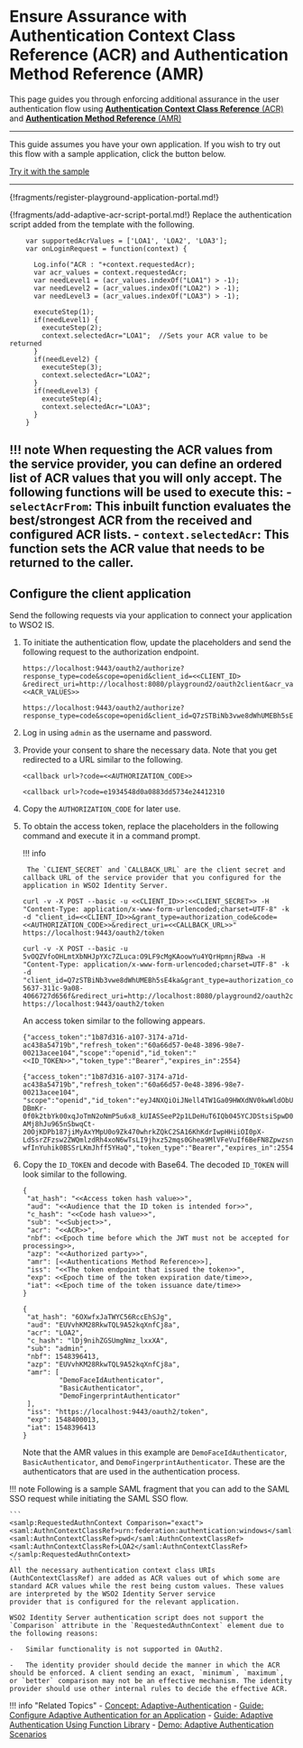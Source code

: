 # Ensure Assurance with Authentication Context Class Reference (ACR)  and Authentication Method Reference (AMR)

This page guides you through enforcing additional assurance in the user authentication flow using [**Authentication Context Class Reference** (ACR)](TODO:insert-link-to-concept)  and [**Authentication Method Reference** (AMR)](TODO:insert-link-to-concept)

---

This guide assumes you have your own application. If you wish to try out this flow with a sample application, click the button below. 

<a class="samplebtn_a" href="../../../quick-starts/acr-based-adaptive-auth" rel="nofollow noopener">Try it with the sample</a>

----

{!fragments/register-playground-application-portal.md!}

{!fragments/add-adaptive-acr-script-portal.md!}
Replace the authentication script added from the template with the following. 

        var supportedAcrValues = ['LOA1', 'LOA2', 'LOA3'];
		var onLoginRequest = function(context) {
		   
		  Log.info("ACR : "+context.requestedAcr);
		  var acr_values = context.requestedAcr;
		  var needLevel1 = (acr_values.indexOf("LOA1") > -1);
		  var needLevel2 = (acr_values.indexOf("LOA2") > -1);
		  var needLevel3 = (acr_values.indexOf("LOA3") > -1);
		   
		  executeStep(1);
		  if(needLevel1) {
		    executeStep(2);
		    context.selectedAcr="LOA1";  //Sets your ACR value to be returned
		  }
		  if(needLevel2) {
		    executeStep(3);
		    context.selectedAcr="LOA2";
		  }
		  if(needLevel3) {
		    executeStep(4);
		    context.selectedAcr="LOA3";
		  }
		}

!!! note
    When requesting the ACR values from the service provider, you can define an ordered list of ACR values that you will only accept. The following functions will be used to execute this: 
    -	**`selectAcrFrom`**: This inbuilt function evaluates the best/strongest ACR from the received and configured ACR lists.
    -	**`context.selectedAcr`**: This function sets the ACR value that needs to be returned to the caller.   		
----
		
## Configure the client application
Send the following requests via your application to connect your application to WSO2 IS.

1. To initiate the authentication flow, update the placeholders and send the following request to the authorization endpoint.

    ```tab="Request Format"
    https://localhost:9443/oauth2/authorize?response_type=code&scope=openid&client_id=<<CLIENT_ID>
    &redirect_uri=http://localhost:8080/playground2/oauth2client&acr_values=<<ACR_VALUES>>
    ```

    ```tab="Sample Request"
    https://localhost:9443/oauth2/authorize?response_type=code&scope=openid&client_id=Q7zSTBiNb3vwe8dWhUMEBh5sE4ka&redirect_uri=http://localhost:8080/playground2/oauth2client&acr_values=LOA1+LOA2+LOA3
    ```		
		    
2. Log in using `admin` as the username and password. 

3. Provide your consent to share the necessary data. Note that you get redirected to a URL similar to the following.

    ```tab="Request Format"
    <callback url>?code=<<AUTHORIZATION_CODE>>
    ```

    ```tab="Sample Request"
    <callback url>?code=e1934548d0a0883dd5734e24412310
    ```	
    
4. Copy the `AUTHORIZATION_CODE` for later use.

5. To obtain the access token, replace the placeholders in the following command and execute it in a command prompt. 

	!!! info

		The `CLIENT_SECRET` and `CALLBACK_URL` are the client secret and callback URL of the service provider that you configured for the application in WSO2 Identity Server.

	  ``` tab="Format"
	  curl -v -X POST --basic -u <<CLIENT_ID>>:<<CLIENT_SECRET>> -H "Content-Type: application/x-www-form-urlencoded;charset=UTF-8" -k -d "client_id=<<CLIENT_ID>>&grant_type=authorization_code&code=<<AUTHORIZATION_CODE>>&redirect_uri=<<CALLBACK_URL>>" https://localhost:9443/oauth2/token
	  ```

	  ``` tab="Example"
	  curl -v -X POST --basic -u 5vOQZVfoOHLmtXbNHJpYXc7ZLuca:O9LF9cMgKAoowYu4YQrHpmnjRBwa -H "Content-Type: application/x-www-form-urlencoded;charset=UTF-8" -k -d "client_id=Q7zSTBiNb3vwe8dWhUMEBh5sE4ka&grant_type=authorization_code&code=86650268-5637-311c-9a08-4066727d656f&redirect_uri=http://localhost:8080/playground2/oauth2client" https://localhost:9443/oauth2/token
	  ```

	An access token similar to the following appears. 
	
	  ``` tab="Format"
      {"access_token":"1b87d316-a107-3174-a71d-ac438a54719b","refresh_token":"60a66d57-0e48-3896-98e7-00213acee104","scope":"openid","id_token":"<<ID_TOKEN>>","token_type":"Bearer","expires_in":2554}
      ```
    
      ``` tab="Example"
      {"access_token":"1b87d316-a107-3174-a71d-ac438a54719b","refresh_token":"60a66d57-0e48-3896-98e7-00213acee104",
      "scope":"openid","id_token":"eyJ4NXQiOiJNell4TW1Ga09HWXdNV0kwWldObU5EY3hOR1l3WW1NNFpUQTNNV0kyTkRBelpHUXpOR00wWkdSbE5qSmtPREZrWkRSaU9URmtNV0ZoTXpVMlpHVmxOZyIsImtpZCI6Ik16WXhNbUZrT0dZd01XSTBaV05tTkRjeE5HWXdZbU00WlRBM01XSTJOREF6WkdRek5HTTBaR1JsTmpKa09ERmtaRFJpT1RGa01XRmhNelUyWkdWbE5nX1JTMjU2IiwiYWxnIjoiUlMyNTYifQ.eyJhdF9oYXNoIjoiVFdlYWp5dE1TQU0zX1k3Q09mQm4yUSIsImF1ZCI6IjV2T1FaVmZvT0hMbXRYYk5ISnBZWGM3Wkx1Y2EiLCJhY3IiOiJhY3IyIiwiY19oYXNoIjoiVFN1b0Z2eHlybEdCZkxQZW1ZbEt3USIsInN1YiI6ImFkbWluIiwibmJmIjoxNTkxOTQ0ODk1LCJhenAiOiI1dk9RWlZmb09ITG10WGJOSEpwWVhjN1pMdWNhIiwiYW1yIjpbIkJhc2ljQXV0aGVudGljYXRvciJdLCJpc3MiOiJodHRwczpcL1wvbG9jYWxob3N0Ojk0NDNcL29hdXRoMlwvdG9rZW4iLCJleHAiOjE1OTE5NDg0OTUsImlhdCI6MTU5MTk0NDg5NSwic2lkIjoiMjBmODlmYzctNDRkZC00MjNkLTlkNDktZGRjMTVlNWVmNGRlIn0.d7WpY220UTZ10zCg-DBmKr-0f0k2tbYk00xqJoTmN2oNmP5u6x8_kUIASSeeP2p1LDeHuT6IQb045YCJDStsiSpwD0XUtTrFPJoRFUiIDgzXBQCBz8pzCjv2w-AMj8hJu965nSbwqCt-20OjKDPb187jiMyAxYMpU0o9Zk470whrkZQkC2SA16KhKdrIwpHHiiOI0pX-LdSsrZFzsw2ZWQmlzdRh4xoN6wTsLI9jhxz52mqs0Ghea9MlVFeVuIf6BeFN8ZpwzsnpVbSO9g4ZCZVYz3dtuiIaBQgoYy3E0SMG1QdxGgg7nYg0NQd-wfInYuhik0BSSrLKmJhff5YHaQ","token_type":"Bearer","expires_in":2554}
      ```
    	        
6. Copy the `ID_TOKEN` and decode with Base64. The decoded `ID_TOKEN` will look similar to the following. 

	 ``` tab="Format"
	 {
	  "at_hash": "<<Access token hash value>>",
	  "aud": "<<Audience that the ID token is intended for>>",
	  "c_hash": "<<Code hash value>>",
	  "sub": "<<Subject>>",
	  "acr": "<<ACR>>", 
	  "nbf": <<Epoch time before which the JWT must not be accepted for processing>>,
	  "azp": "<<Authorized party>>",
	  "amr": [<<Authentications Method Reference>>],
	  "iss": "<<The token endpoint that issued the token>>",
	  "exp": <<Epoch time of the token expiration date/time>>,
	  "iat": <<Epoch time of the token issuance date/time>>
	 }
	 ```

	 ``` tab="Example"
	 {
      "at_hash": "6OXwfxJaTWYC56RccEhSJg",
      "aud": "EUVvhKM28RkwTQL9A52kqXnfCj8a",
      "acr": "LOA2",
      "c_hash": "lDj9nihZGSUmgNmz_lxxXA",
      "sub": "admin",
      "nbf": 1548396413,
      "azp": "EUVvhKM28RkwTQL9A52kqXnfCj8a",
      "amr": [
              "DemoFaceIdAuthenticator",
              "BasicAuthenticator",
              "DemoFingerprintAuthenticator"
      ],
      "iss": "https://localhost:9443/oauth2/token",
      "exp": 1548400013,
      "iat": 1548396413
     }
	 ```
	
	Note that the AMR values in this example are `DemoFaceIdAuthenticator`, `BasicAuthenticator`, and `DemoFingerprintAuthenticator`.
	These are the authenticators that are used in the authentication process.

              
!!! note
    Following is a sample SAML fragment that you can add to the SAML SSO request while initiating the SAML SSO flow. 

    ```
    <samlp:RequestedAuthnContext Comparison="exact">
    <saml:AuthnContextClassRef>urn:federation:authentication:windows</saml:AuthnContextClassRef>
    <saml:AuthnContextClassRef>pwd</saml:AuthnContextClassRef>
    <saml:AuthnContextClassRef>LOA2</saml:AuthnContextClassRef>
    </samlp:RequestedAuthnContext>
    ```
    All the necessary authentication context class URIs (AuthContextClassRef) are added as ACR values out of which some are 
    standard ACR values while the rest being custom values. These values are interpreted by the WSO2 Identity Server service
    provider that is configured for the relevant application. 

    WSO2 Identity Server authentication script does not support the `Comparison` attribute in the `RequestedAuthnContext` element due to the following reasons: 

	-	Similar functionality is not supported in OAuth2.

	-	The identity provider should decide the manner in which the ACR should be enforced. A client sending an exact, `minimum`, `maximum`, or `better` comparison may not be an effective mechanism. The identity provider should use other internal rules to decide the effective ACR.
  	

!!! info "Related Topics"
    - [Concept: Adaptive-Authentication](TODO:insert-link-to-concept)
    - [Guide: Configure Adaptive Authentication for an Application](../configure-adaptive-auth)
    - [Guide: Adaptive Authentication Using Function Library](../adaptive-auth-with-function-lib)
    - [Demo: Adaptive Authentication Scenarios](../../../quick-starts/adaptive-auth-overview)